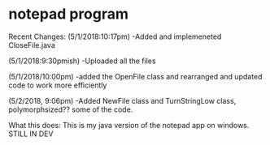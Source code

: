 # notepad program

Recent Changes:
 (5/1/2018:10:17pm)
  -Added and implemeneted CloseFile.java
  
 (5/1/2018:9:30pmish)
  -Uploaded all the files
  
 (5/1/2018/10:00pm)
  -added the OpenFile class and rearranged and updated code to work more efficiently
  
 (5/2/2018, 9:06pm)
  -Added NewFile class and TurnStringLow class, polymorphsized?? some of the code.
 
What this does:
This is my java version of the notepad app on windows. STILL IN DEV
